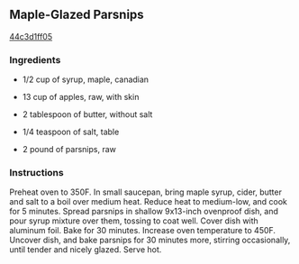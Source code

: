 ## Maple-Glazed Parsnips

[44c3d1ff05](http://www.vegetariantimes.com/recipe/maple-glazed-parsnips/)

### Ingredients

 - 1/2 cup of syrup, maple, canadian

 - 13 cup of apples, raw, with skin

 - 2 tablespoon of butter, without salt

 - 1/4 teaspoon of salt, table

 - 2 pound of parsnips, raw

### Instructions

Preheat oven to 350F. In small saucepan, bring maple syrup, cider, butter and salt to a boil over medium heat. Reduce heat to medium-low, and cook for 5 minutes. Spread parsnips in shallow 9x13-inch ovenproof dish, and pour syrup mixture over them, tossing to coat well. Cover dish with aluminum foil. Bake for 30 minutes. Increase oven temperature to 450F. Uncover dish, and bake parsnips for 30 minutes more, stirring occasionally, until tender and nicely glazed. Serve hot.